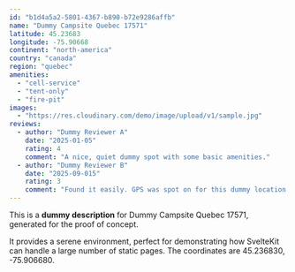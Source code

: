 ```yaml
---
id: "b1d4a5a2-5801-4367-b890-b72e9286affb"
name: "Dummy Campsite Quebec 17571"
latitude: 45.23683
longitude: -75.90668
continent: "north-america"
country: "canada"
region: "quebec"
amenities:
  - "cell-service"
  - "tent-only"
  - "fire-pit"
images:
  - "https://res.cloudinary.com/demo/image/upload/v1/sample.jpg"
reviews:
  - author: "Dummy Reviewer A"
    date: "2025-01-05"
    rating: 4
    comment: "A nice, quiet dummy spot with some basic amenities."
  - author: "Dummy Reviewer B"
    date: "2025-09-015"
    rating: 3
    comment: "Found it easily. GPS was spot on for this dummy location."
---
```


This is a **dummy description** for Dummy Campsite Quebec 17571, generated for the proof of concept.

It provides a serene environment, perfect for demonstrating how SvelteKit can handle a large number of static pages. The coordinates are 45.236830, -75.906680.
